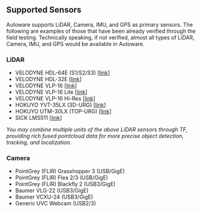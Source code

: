 ## Supported Sensors

Autoware supports LiDAR, Camera, IMU, and GPS as primary sensors. The following are examples of those that have been already verified through the field testing. Technically speaking, if not verified, almost all types of LiDAR, Camera, IMU, and GPS would be available in Autoware.

### LiDAR

* VELODYNE HDL-64E (S1/S2/S3) [[link](http://velodynelidar.com/hdl-64e.html)]
* VELODYNE HDL-32E [[link](http://velodynelidar.com/hdl-32e.html)]
* VELODYNE VLP-16 [[link](http://velodynelidar.com/vlp-16.html)]
* VELODYNE VLP-16 Lite [[link](http://velodynelidar.com/vlp-16-lite.html)]
* VELODYNE VLP-16 Hi-Res [[link](http://velodynelidar.com/vlp-16-hi-res.html)]
* HOKUYO YVT-35LX (3D-URG) [[link](https://www.hokuyo-aut.co.jp/search/single.php?serial=165)]
* HOKUYO UTM-30LX (TOP-URG) [[link](http://www.senteksolutions.com/products/scanning-laser-rangefinders/utm-30lx)]
* SICK LMS511 [[link](https://www.sick.com/us/en/detection-and-ranging-solutions/2d-lidar-sensors/lms5xx/lms511-10100-pro/p/p215941)]

_You may combine multiple units of the above LiDAR sensors through TF, providing rich fused pointcloud data for more precise object detection, tracking, and localization._

### Camera

* PointGrey (FLIR) Grasshopper 3 (USB/GigE)
* PointGrey (FLIR) Flea 2/3 (USB/GigE)
* PointGrey (FLIR) Blackfly 2 (USB3/GigE)
* Baumer VLG-22 (USB3/GigE)
* Baumer VCXU-24 (USB3/GigE)
* Generic UVC Webcam (USB2/3)